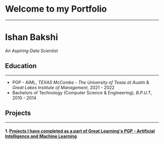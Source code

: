 # Welcome to my Portfolio
---

# Ishan Bakshi
*An Aspiring Data Scientist*

## Education
---
* PGP - AIML, *TEXAS McCombs - The University of Texas at Austin* & *Great Lakes Institute of Management*, 2021 - 2022
* Bachelors of Technology (Computer Science & Engineering), *B.P.U.T*, 2010 - 2014

## Projects 
---
#### 1. [Projects I have completed as a part of Great Learning's PGP - Artificial Intelligence and Machine Learning](https://github.com/ishanbakshi91/GreatLearning-PGP-AIML)
